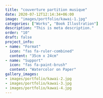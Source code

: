 ```yaml
---
title: "couverture partition musique"
date: 2020-07-12T12:14:34+06:00
image: "images/portfolio/kawai-1.jpg"
categories: ["Works", "Book Illustration"]
description: "This is meta description."
order: "10"
draft: false
project_info:
- name: "Format"
  icon: "fas fa-ruler-combined"
  content: "35cm x 24cm"
- name: "Support"
  icon: "fas fa-paint-brush"
  content: "Watercolor on Paper"
gallery_images:
- images/portfolio/kawai-2.jpg
- images/portfolio/kawai-3.jpg
- images/portfolio/kawai-4.jpg
---
```

